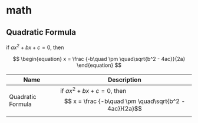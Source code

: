 # math

## Quadratic Formula

if $ax^2 + bx + c = 0$, then

$$
\begin{equation}
x = \frac {-b\quad \pm \quad\sqrt{b^2 - 4ac}}{2a}
\end{equation}
$$

| Name              | Description                                                                                                      |
|-------------------|------------------------------------------------------------------------------------------------------------------|
| Quadratic Formula | if $ax^2 + bx + c = 0$, then$$ x = \frac {-b\quad \pm \quad\sqrt{b^2 - 4ac}}{2a}$$ |


